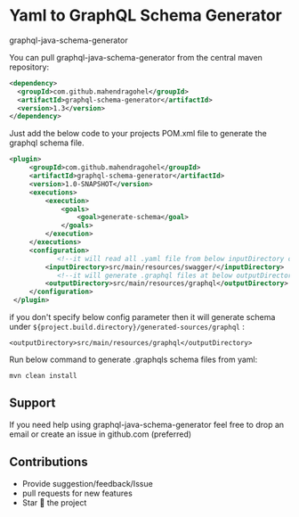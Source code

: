 # Yaml to GraphQL Schema Generator 
graphql-java-schema-generator

You can  pull graphql-java-schema-generator from the central maven repository:
```xml
<dependency>
  <groupId>com.github.mahendragohel</groupId>
  <artifactId>graphql-schema-generator</artifactId>
  <version>1.3</version>
</dependency>
```

Just add the below code to your projects POM.xml file to generate the graphql schema file.
```xml                   
<plugin>
     <groupId>com.github.mahendragohel</groupId>
     <artifactId>graphql-schema-generator</artifactId>
     <version>1.0-SNAPSHOT</version>
     <executions>
         <execution>
             <goals>
                 <goal>generate-schema</goal>
             </goals>
         </execution>
     </executions>
     <configuration>
            <!--it will read all .yaml file from below inputDirectory config location-->
         <inputDirectory>src/main/resources/swagger/</inputDirectory>
            <!--it will generate .graphql files at below outputDirectory config location-->
         <outputDirectory>src/main/resources/graphql</outputDirectory>
     </configuration>
 </plugin>
```
if you don't specify below config parameter then it will generate schema under `${project.build.directory}/generated-sources/graphql` :

    <outputDirectory>src/main/resources/graphql</outputDirectory>
    
Run below command to generate .graphqls schema files from yaml:

    mvn clean install
 ## Support
 If you need help using graphql-java-schema-generator feel free to drop an email or create an issue in github.com (preferred)
 
 ## Contributions 
 * Provide suggestion/feedback/Issue
 * pull requests for new features
 * Star :star2: the project